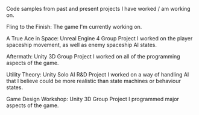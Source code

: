 Code samples from past and present projects I have worked / am working on.

Fling to the Finish: The game I'm currently working on.

A True Ace in Space: Unreal Engine 4 Group Project
I worked on the player spaceship movement, as well as enemy spaceship AI states.
                     
Aftermath: Unity 3D Group Project
I worked on all of the programming aspects of the game.

Utility Theory: Unity Solo AI R&D Project
I worked on a way of handling AI that I believe could be more realistic than state machines or behaviour states.

Game Design Workshop: Unity 3D Group Project
I programmed major aspects of the game.
